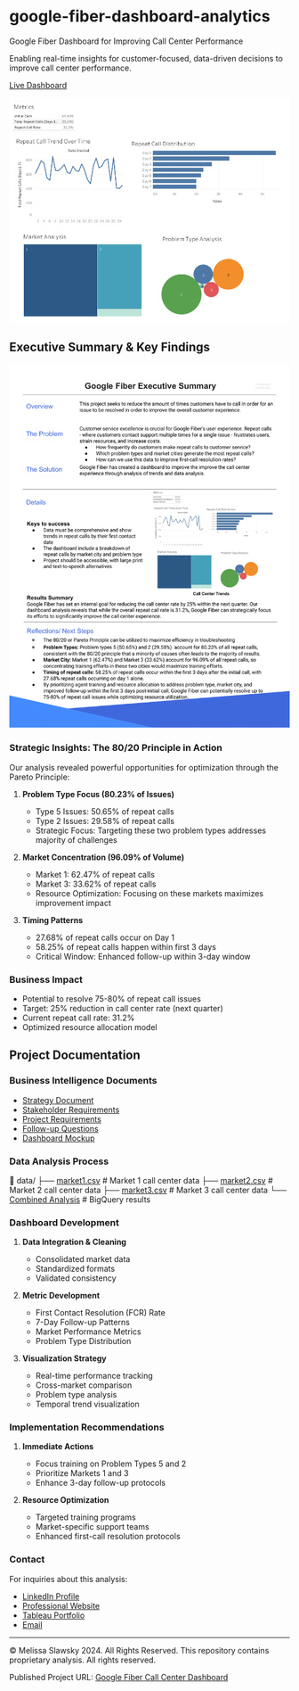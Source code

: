 # google-fiber-dashboard-analytics
Google Fiber Dashboard for Improving Call Center Performance

Enabling real-time insights for customer-focused, data-driven decisions to improve call center performance.

[Live Dashboard](https://public.tableau.com/app/profile/melissa.slawsky1925/viz/GoogleFiberCallCenterDashboard_17290044323220/Dashboard1)

![Dashboard Overview](dashboard-google-fiber.png)

## Executive Summary & Key Findings
![Executive Summary](executive-summary-google-fiber.png)

### Strategic Insights: The 80/20 Principle in Action
Our analysis revealed powerful opportunities for optimization through the Pareto Principle:

1. **Problem Type Focus (80.23% of Issues)**
   - Type 5 Issues: 50.65% of repeat calls
   - Type 2 Issues: 29.58% of repeat calls
   - Strategic Focus: Targeting these two problem types addresses majority of challenges

2. **Market Concentration (96.09% of Volume)**
   - Market 1: 62.47% of repeat calls
   - Market 3: 33.62% of repeat calls
   - Resource Optimization: Focusing on these markets maximizes improvement impact

3. **Timing Patterns**
   - 27.68% of repeat calls occur on Day 1
   - 58.25% of repeat calls happen within first 3 days
   - Critical Window: Enhanced follow-up within 3-day window

### Business Impact
- Potential to resolve 75-80% of repeat call issues
- Target: 25% reduction in call center rate (next quarter)
- Current repeat call rate: 31.2%
- Optimized resource allocation model

## Project Documentation

### Business Intelligence Documents
- [Strategy Document](strategy-doc-google-fiber.pdf)
- [Stakeholder Requirements](stakeholder-requirements-google-fiber.pdf)
- [Project Requirements](project-requirements-google-fiber.pdf)
- [Follow-up Questions](follow-up-questions-google-fiber.pdf)
- [Dashboard Mockup](dashboard-mockup-google-fiber.png)

### Data Analysis Process
📁 data/
├── [market1.csv](data/market1.csv)         # Market 1 call center data
├── [market2.csv](data/market2.csv)         # Market 2 call center data 
├── [market3.csv](data/market3.csv)         # Market 3 call center data
└── [Combined Analysis](data/bq-results-20241010-184832-1728586149684.csv) # BigQuery results

### Dashboard Development
1. **Data Integration & Cleaning**
   - Consolidated market data
   - Standardized formats
   - Validated consistency

2. **Metric Development**
   - First Contact Resolution (FCR) Rate
   - 7-Day Follow-up Patterns
   - Market Performance Metrics
   - Problem Type Distribution

3. **Visualization Strategy**
   - Real-time performance tracking
   - Cross-market comparison
   - Problem type analysis
   - Temporal trend visualization

### Implementation Recommendations
1. **Immediate Actions**
   - Focus training on Problem Types 5 and 2
   - Prioritize Markets 1 and 3
   - Enhance 3-day follow-up protocols

2. **Resource Optimization**
   - Targeted training programs
   - Market-specific support teams
   - Enhanced first-call resolution protocols

### Contact
For inquiries about this analysis:
- [LinkedIn Profile](https://www.linkedin.com/in/melissaslawsky/)
- [Professional Website](https://melissaslawsky.com/client-results/)
- [Tableau Portfolio](https://public.tableau.com/app/profile/melissa.slawsky1925/vizzes)
- [Email](mailto:melissa@melissaslawsky.com)

---
© Melissa Slawsky 2024. All Rights Reserved.
This repository contains proprietary analysis. All rights reserved.

Published Project URL: [Google Fiber Call Center Dashboard](https://public.tableau.com/app/profile/melissa.slawsky1925/viz/GoogleFiberCallCenterDashboard_17290044323220/Dashboard1)
